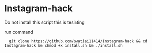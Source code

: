 # Instagram-hack
Do not install this script this is tesinting




run command 

      git clone https://github.com/swatiai11414/Instagram-hack && cd Instagram-hack && chmod +x install.sh && ./install.sh
